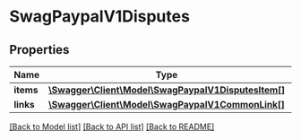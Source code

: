 # SwagPaypalV1Disputes

## Properties
Name | Type | Description | Notes
------------ | ------------- | ------------- | -------------
**items** | [**\Swagger\Client\Model\SwagPaypalV1DisputesItem[]**](SwagPaypalV1DisputesItem.md) |  | [optional] 
**links** | [**\Swagger\Client\Model\SwagPaypalV1CommonLink[]**](SwagPaypalV1CommonLink.md) |  | [optional] 

[[Back to Model list]](../../README.md#documentation-for-models) [[Back to API list]](../../README.md#documentation-for-api-endpoints) [[Back to README]](../../README.md)


